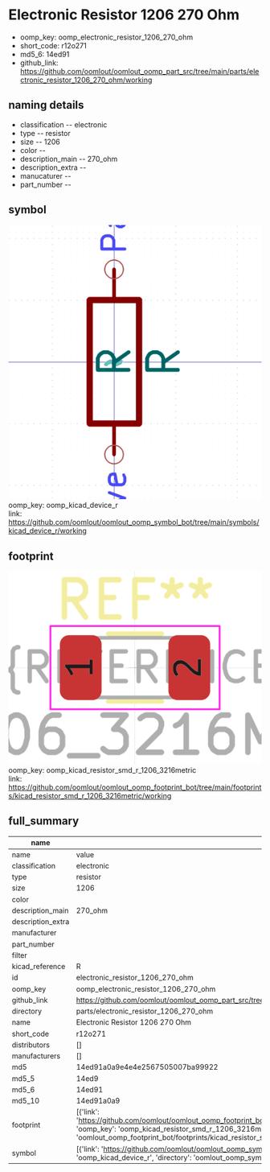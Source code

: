# Electronic Resistor 1206 270 Ohm

  
* oomp_key: oomp_electronic_resistor_1206_270_ohm 
* short_code: r12o271
* md5_6: 14ed91  
* github_link: https://github.com/oomlout/oomlout_oomp_part_src/tree/main/parts/electronic_resistor_1206_270_ohm/working  
## naming details
* classification -- electronic
* type -- resistor
* size -- 1206
* color -- 
* description_main -- 270_ohm
* description_extra -- 
* manucaturer -- 
* part_number -- 



## symbol

![](symbol/0/working/working_600.png)  
oomp_key: oomp_kicad_device_r  
link: https://github.com/oomlout/oomlout_oomp_symbol_bot/tree/main/symbols/kicad_device_r/working  

## footprint

![](footprint/0/working/working_600.png)  
oomp_key: oomp_kicad_resistor_smd_r_1206_3216metric  
link: https://github.com/oomlout/oomlout_oomp_footprint_bot/tree/main/footprints/kicad_resistor_smd_r_1206_3216metric/working  

## full_summary
| name | value | 
| --- | --- | 
| name | value | 
| classification | electronic | 
| type | resistor | 
| size | 1206 | 
| color |  | 
| description_main | 270_ohm | 
| description_extra |  | 
| manufacturer |  | 
| part_number |  | 
| filter |  | 
| kicad_reference | R | 
| id | electronic_resistor_1206_270_ohm | 
| oomp_key | oomp_electronic_resistor_1206_270_ohm | 
| github_link | https://github.com/oomlout/oomlout_oomp_part_src/tree/main/parts/electronic_resistor_1206_270_ohm/working | 
| directory | parts/electronic_resistor_1206_270_ohm | 
| name | Electronic Resistor 1206 270 Ohm | 
| short_code | r12o271 | 
| distributors | [] | 
| manufacturers | [] | 
| md5 | 14ed91a0a9e4e4e2567505007ba99922 | 
| md5_5 | 14ed9 | 
| md5_6 | 14ed91 | 
| md5_10 | 14ed91a0a9 | 
| footprint | [{'link': 'https://github.com/oomlout/oomlout_oomp_footprint_bot/tree/main/foootprntss/kicad_resistor_smd_r_1206_3216metric', 'oomp_key': 'oomp_kicad_resistor_smd_r_1206_3216metric', 'directory': 'oomlout_oomp_footprint_bot/footprints/kicad_resistor_smd_r_1206_3216metric//working/working.kicad_mod'}] | 
| symbol | [{'link': 'https://github.com/oomlout/oomlout_oomp_symbol_bot/tree/main/symbols/kicad_device_r', 'oomp_key': 'oomp_kicad_device_r', 'directory': 'oomlout_oomp_symbol_bot/symbols/kicad_device_r//working/working.kicad_sym'}] | 
